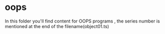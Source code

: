 # oops
In this folder you'll find content for OOPS programs , the series number is mentioned at the end of the filename(object01.ts)
